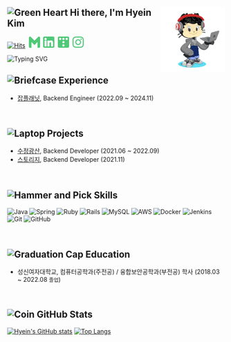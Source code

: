 <h2>
  <a href="https://github.com/hyeinisfree"><img align="right" width="150" height="150" src="./img/octocat.png"></a>
  <img src="https://raw.githubusercontent.com/Tarikul-Islam-Anik/Animated-Fluent-Emojis/master/Emojis/Smilies/Green%20Heart.png" width="22" height="22" alt="Green Heart" />
  <span>Hi there, I'm Hyein Kim</span>
</h2>

<a href="https://hits.sh/github.com/hyeinisfree/"><img alt="Hits" src="https://hits.sh/github.com/hyeinisfree.svg?style=for-the-badge&color=50C878"/></a>&nbsp;
<a href="mailto:hyeinisfree.dev@gmail.com"><img src="./img/gmail.png" width="26" height="26" /></a>&nbsp;
<a href="https://www.linkedin.com/in/hyein-kim-003940322/"><img src="./img/linkedin.png" width="26" height="26" /></a>&nbsp;
<a href="https://hyeinisfree.tistory.com"><img src="./img/tistory.png" width="26" height="26" /></a>&nbsp;
<a href="https://www.instagram.com/dev.dobby"><img src="./img/instagram.png" width="26" height="26" /></a>&nbsp;

<div style="margin-top: 12px;">
  <img src="https://readme-typing-svg.demolab.com?font=Barriecito&size=28&pause=1000&color=50C878&width=435&height=40&lines=Backend+Developer;Always+learning+new+things" alt="Typing SVG" />
</div>

<h2>
  <img src="https://raw.githubusercontent.com/Tarikul-Islam-Anik/Animated-Fluent-Emojis/master/Emojis/Objects/Briefcase.png" width="20" height="20" alt="Briefcase" />
  <span>Experience</span>
</h2>
<ul>
  <li><a href="https://www.jobplanet.co.kr" targer="_blank">잡플래닛</a>, Backend Engineer (2022.09 ~ 2024.11)</li>
</ul>

<br>

<h2>
  <img src="https://raw.githubusercontent.com/Tarikul-Islam-Anik/Animated-Fluent-Emojis/master/Emojis/Objects/Laptop.png" width="20" height="20" alt="Laptop" />
  <sapn>Projects</sapn>
</h2>
<ul>
  <li><a href="https://litt.ly/crystalmine" targer="_blank">수정광산</a>, Backend Developer (2021.06 ~ 2022.09)</li>
  <li><a href="https://github.com/Storeasy/Storeasy-server" target="_blank">스토리지</a>, Backend Developer (2021.11)</li>
</ul>

<br>

<h2>
  <img src="https://raw.githubusercontent.com/Tarikul-Islam-Anik/Animated-Fluent-Emojis/master/Emojis/Objects/Hammer%20and%20Pick.png" width="20" height="20" alt="Hammer and Pick" />
  <span>Skills</span>
</h2>

![Java](https://img.shields.io/badge/java-%23ED8B00.svg?style=for-the-badge&logo=openjdk&logoColor=white)
![Spring](https://img.shields.io/badge/spring-%236DB33F.svg?style=for-the-badge&logo=spring&logoColor=white)
![Ruby](https://img.shields.io/badge/ruby-%23CC342D.svg?style=for-the-badge&logo=ruby&logoColor=white)
![Rails](https://img.shields.io/badge/rails-%23CC0000.svg?style=for-the-badge&logo=ruby-on-rails&logoColor=white)
![MySQL](https://img.shields.io/badge/mysql-4479A1.svg?style=for-the-badge&logo=mysql&logoColor=white)
![AWS](https://img.shields.io/badge/AWS-%23FF9900.svg?style=for-the-badge&logo=amazon-aws&logoColor=white)
![Docker](https://img.shields.io/badge/docker-%230db7ed.svg?style=for-the-badge&logo=docker&logoColor=white)
![Jenkins](https://img.shields.io/badge/jenkins-%232C5263.svg?style=for-the-badge&logo=jenkins&logoColor=white)
![Git](https://img.shields.io/badge/git-%23F05033.svg?style=for-the-badge&logo=git&logoColor=white)
![GitHub](https://img.shields.io/badge/github-%23121011.svg?style=for-the-badge&logo=github&logoColor=white)

<br>

<h2>
  <img src="https://raw.githubusercontent.com/Tarikul-Islam-Anik/Animated-Fluent-Emojis/master/Emojis/Objects/Graduation%20Cap.png" width="20" height="20" alt="Graduation Cap" />
  <span>Education</span>
</h2>
<ul>
  <li>성신여자대학교, 컴퓨터공학과(주전공) / 융합보안공학과(부전공) 학사 (2018.03 ~ 2022.08 <code>졸업</code>)</li>
</ul>

<br>

<h2>
  <img src="https://raw.githubusercontent.com/Tarikul-Islam-Anik/Animated-Fluent-Emojis/master/Emojis/Objects/Coin.png" width="20" height="20" alt="Coin" />
  <span>GitHub Stats</span>
</h2>

[![Hyein's GitHub stats](https://github-readme-stats.vercel.app/api?username=hyeinisfree&hide_title=true&show_icons=true&theme=vue&rank_icon=github)](https://github.com/anuraghazra/github-readme-stats)
[![Top Langs](https://github-readme-stats.vercel.app/api/top-langs/?username=hyeinisfree&layout=compact&theme=vue&hide=swift)](https://github.com/anuraghazra/github-readme-stats)
